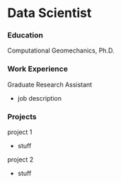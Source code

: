 # Data Scientist

### Education
Computational Geomechanics, Ph.D.

### Work Experience
Graduate Research Assistant
- job description

### Projects
project 1
- stuff

project 2
- stuff
